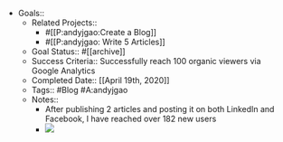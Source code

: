 - Goals::
    - Related Projects:: 
        - #[[P:andyjgao:Create a Blog]]
        - #[[P:andyjgao: Write 5 Articles]]
    - Goal Status:: #[[archive]]
    - Success Criteria:: Successfully reach 100 organic viewers via Google Analytics
    - Completed Date:: [[April 19th, 2020]]
    - Tags:: #Blog #A:andyjgao
    - Notes::
        - After publishing 2 articles and posting it on both LinkedIn and Facebook, I have reached over 182 new users
        - ![](https://firebasestorage.googleapis.com/v0/b/firescript-577a2.appspot.com/o/imgs%2Fapp%2Fandyjgao%2Fb6wtRG8SEG?alt=media&token=6b7505e7-deee-4350-908f-3e31d496dec7)
